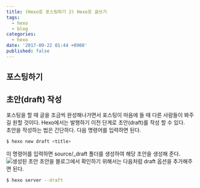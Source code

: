 ```yaml
---
title: (Hexo로 포스팅하기 2) Hexo로 글쓰기
tags:
  - hexo
  - blog
categories:
  - hexo
date: '2017-09-22 01:44 +0900'
published: false
---
```

## 포스팅하기

## 초안(draft) 작성
포스팅을 할 때 글을 조금씩 완성해나가면서 포스팅이 마음에 들 때 다른 사람들이 봐주길 원할 것이다. Hexo에서는 발행하기 이전 단계로 초안(draft)를 작성 할 수 있다.</br>
초안을 작성하는 법은 간단하다. 다음 명령어를 입력하면 된다.
```bash
$ hexo new draft <title>
```
이 명령어를 입력하면 source/_draft 폴더를 생성하여 해당 초안을 생성해 준다.
![생성된 초안](http://d.pr/i/1kbMP+)
초안을 블로그에서 확인하기 위해서는 다음처럼 draft 옵션을 추가해주면 된다.
```bash
$ hexo server --draft
```
